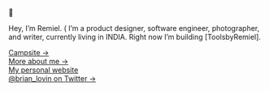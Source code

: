 👾 

Hey, I’m Remiel.
(
I’m a product designer, software engineer, photographer, and writer, currently living in INDIA. Right now I’m building [ToolsbyRemiel].

[Campsite &rarr;](https://campsite.design) <br />
[More about me &rarr;](https://brianlovin.com/about) <br />
[My personal website](https://brianlovin.com/) <br />
[@brian_lovin on Twitter &rarr;](https://twitter.com/brian_lovin)
